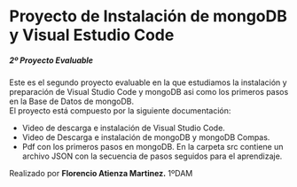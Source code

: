 # Proyecto de Instalación de mongoDB y Visual Estudio Code

##### 2º Proyecto Evaluable

Este es el segundo proyecto evaluable en la que estudiamos la instalación y preparación de Visual Studio Code y mongoDB asi como los primeros pasos en la Base de Datos de mongoDB.<br>
El proyecto está compuesto por la siguiente documentación:
*    Video de descarga e instalación de Visual Studio Code.
*    Video de Descarga e instalación de mongoDB y mongoDB Compas.
*    Pdf con los primeros pasos en mongoDB.
En la carpeta src contiene un archivo JSON con la secuencia de pasos seguidos para el aprendizaje.
 

Realizado por **Florencio Atienza Martinez.** 1ºDAM

